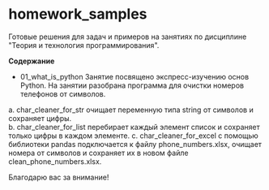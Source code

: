 # homework_samples
Готовые решения для задач и примеров на занятиях по дисциплине "Теория и технология программирования".

**Содержание**
- 01_what_is_python
Занятие посвящено экспресс-изучению основ Python. На занятии разобрана программа для очистки номеров телефонов от символов. 

a. char_cleaner_for_str очищает переменную типа string от символов и сохраняет цифры.  
b. char_cleaner_for_list перебирает каждый элемент список и сохраняет только цифры в каждом элементе.
c. char_cleaner_for_excel с помощью библиотеки pandas подключается к файлу phone_numbers.xlsx, очищает номера от символов и сохраняет их в новом файле clean_phone_numbers.xlsx.

Благодарю вас за внимание!
